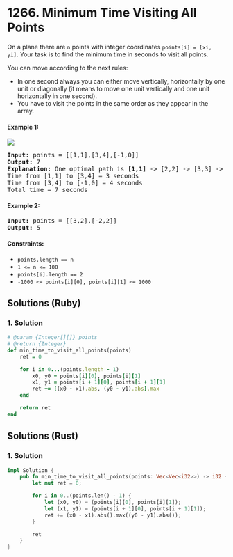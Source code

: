 # 1266. Minimum Time Visiting All Points
On a plane there are ```n``` points with integer coordinates ```points[i] = [xi, yi]```. Your task is to find the minimum time in seconds to visit all points.

You can move according to the next rules:
* In one second always you can either move vertically, horizontally by one unit or diagonally (it means to move one unit vertically and one unit horizontally in one second).
* You have to visit the points in the same order as they appear in the array.

#### Example 1:
![](https://assets.leetcode.com/uploads/2019/11/14/1626_example_1.PNG)
<pre>
<strong>Input:</strong> points = [[1,1],[3,4],[-1,0]]
<strong>Output:</strong> 7
<strong>Explanation:</strong> One optimal path is <strong>[1,1]</strong> -> [2,2] -> [3,3] -> <strong>[3,4]</strong> -> [2,3] -> [1,2] -> [0,1] -> <strong>[-1,0]</strong>
Time from [1,1] to [3,4] = 3 seconds
Time from [3,4] to [-1,0] = 4 seconds
Total time = 7 seconds
</pre>

#### Example 2:
<pre>
<strong>Input:</strong> points = [[3,2],[-2,2]]
<strong>Output:</strong> 5
</pre>

#### Constraints:
* ```points.length == n```
* ```1 <= n <= 100```
* ```points[i].length == 2```
* ```-1000 <= points[i][0], points[i][1] <= 1000```

## Solutions (Ruby)

### 1. Solution
```Ruby
# @param {Integer[][]} points
# @return {Integer}
def min_time_to_visit_all_points(points)
    ret = 0

    for i in 0...(points.length - 1)
        x0, y0 = points[i][0], points[i][1]
        x1, y1 = points[i + 1][0], points[i + 1][1]
        ret += [(x0 - x1).abs, (y0 - y1).abs].max
    end

    return ret
end
```

## Solutions (Rust)

### 1. Solution
```Rust
impl Solution {
    pub fn min_time_to_visit_all_points(points: Vec<Vec<i32>>) -> i32 {
        let mut ret = 0;

        for i in 0..(points.len() - 1) {
            let (x0, y0) = (points[i][0], points[i][1]);
            let (x1, y1) = (points[i + 1][0], points[i + 1][1]);
            ret += (x0 - x1).abs().max((y0 - y1).abs());
        }

        ret
    }
}
```
